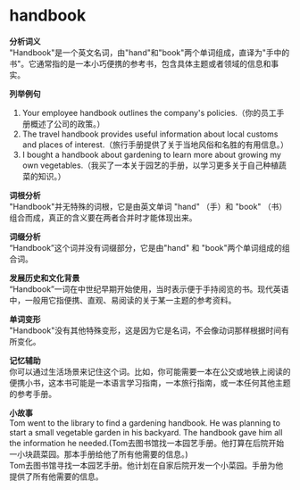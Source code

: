 # handbook

**分析词义**  
"Handbook"是一个英文名词，由"hand"和"book"两个单词组成，直译为"手中的书"。它通常指的是一本小巧便携的参考书，包含具体主题或者领域的信息和事实。

  

**列举例句**

  

1.  Your employee handbook outlines the company's policies.（你的员工手册概述了公司的政策。）
2.  The travel handbook provides useful information about local customs and places of interest.（旅行手册提供了关于当地风俗和名胜的有用信息。）
3.  I bought a handbook about gardening to learn more about growing my own vegetables.（我买了一本关于园艺的手册，以学习更多关于自己种植蔬菜的知识。）

  

**词根分析**  
"Handbook"并无特殊的词根，它是由英文单词 "hand" （手）和 "book" （书）组合而成，真正的含义要在两者合并时才能体现出来。

  

**词缀分析**  
“Handbook”这个词并没有词缀部分，它是由"hand" 和 "book"两个单词组成的组合词。

  

**发展历史和文化背景**  
“Handbook”一词在中世纪早期开始使用，当时表示便于手持阅览的书。现代英语中，一般用它指便携、直观、易阅读的关于某一主题的参考资料。

  

**单词变形**  
"Handbook"没有其他特殊变形，这是因为它是名词，不会像动词那样根据时间有所变化。

  

**记忆辅助**  
你可以通过生活场景来记住这个词。比如，你可能需要一本在公交或地铁上阅读的便携小书，这本书可能是一本语言学习指南，一本旅行指南，或一本任何其他主题的参考手册。

  

**小故事**  
Tom went to the library to find a gardening handbook. He was planning to start a small vegetable garden in his backyard. The handbook gave him all the information he needed.(Tom去图书馆找一本园艺手册。他打算在后院开始一小块蔬菜园。那本手册给他了所有他需要的信息。)  
Tom去图书馆寻找一本园艺手册。他计划在自家后院开发一个小菜园。手册为他提供了所有他需要的信息。
